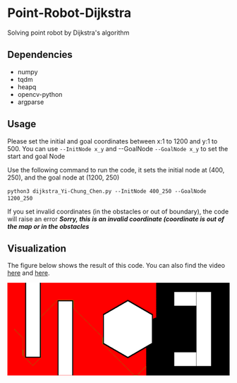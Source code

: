 # Point-Robot-Dijkstra
Solving point robot by Dijkstra's algorithm

## Dependencies
- numpy
- tqdm
- heapq
- opencv-python
- argparse

## Usage
Please set the initial and goal coordinates between x:1 to 1200 and y:1 to 500. You can use `--InitNode x_y` and --GoalNode `--GoalNode x_y` to set the start and goal Node


Use the following command to run the code, it sets the initial node at (400, 250), and the goal node at (1200, 250)
```
python3 dijkstra_Yi-Chung_Chen.py --InitNode 400_250 --GoalNode 1200_250
```
If you set invalid coordinates (in the obstacles or out of boundary), the code will raise an error ***Sorry, this is an invalid coordinate (coordinate is out of the map or in the obstacles***

## Visualization
The figure below shows the result of this code. You can also find the video [here](https://drive.google.com/file/d/1XItaZGk7KGhId0BOGH6nqBKidWEgNbxP/view?usp=sharing) and [here](https://drive.google.com/file/d/1GYTHHPmlrfeRB0NDWtgcHBaTJtn3wKqP/view?usp=sharing).

![](./figures/path.png)
